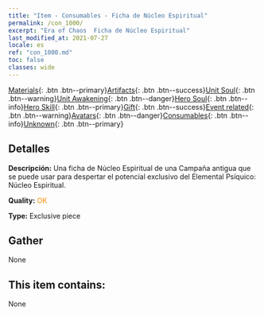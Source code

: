 ```yaml
---
title: "Item - Consumables - Ficha de Núcleo Espiritual"
permalink: /con_1000/
excerpt: "Era of Chaos  Ficha de Núcleo Espiritual"
last_modified_at: 2021-07-27
locale: es
ref: "con_1000.md"
toc: false
classes: wide
---
```

 [Materials](/ItemsES/){: .btn .btn--primary}[Artifacts](/ItemsES/Artifacts/){: .btn .btn--success}[Unit Soul](/ItemsES/UnitSoul/){: .btn .btn--warning}[Unit Awakening](/ItemsES/UnitAwakening/){: .btn .btn--danger}[Hero Soul](/ItemsES/HeroSoul/){: .btn .btn--info}[Hero Skill](/ItemsES/HeroSkill/){: .btn .btn--primary}[Gift](/ItemsES/Gift/){: .btn .btn--success}[Event related](/ItemsES/Events/){: .btn .btn--warning}[Avatars](/ItemsES/Avatars/){: .btn .btn--danger}[Consumables](/ItemsES/Consumables/){: .btn .btn--info}[Unknown](/ItemsES/Unknown/){: .btn .btn--primary}

## Detalles
 **Descripción:** Una ficha de Núcleo Espiritual de una Campaña antigua que se puede usar para despertar el potencial exclusivo del Elemental Psíquico: Núcleo Espiritual.

 **Quality:** <span style="color: #FF8C00">OK</span>

 **Type:** Exclusive piece

## Gather

  None

## This item contains:

  None

